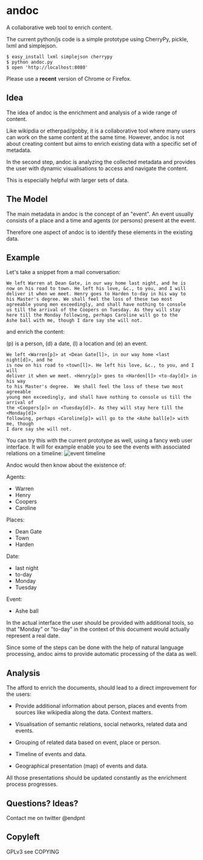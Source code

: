 # andoc #

A collaborative web tool to enrich content.

The current python/js code is a simple prototype 
using CherryPy, pickle, lxml and simplejson.

    $ easy_install lxml simplejson cherrypy
    $ python andoc.py
    $ open 'http://localhost:8080'

Please use a **recent** version of Chrome or Firefox.

## Idea ##

The idea of andoc is the enrichment and analysis of a wide range of content.

Like wikipdia or etherpad/gobby, it is a collaborative tool where many users
can work on the same content at the same time. However, andoc is not about
creating content but aims to enrich existing data with a specific set of metadata.

In the second step, andoc is analyzing the collected metadata and provides
the user with dynamic visualisations to access and navigate the content.

This is especially helpful with larger sets of data.

## The Model ##

The main metadata in andoc is the concept of an "event". An event usually 
consists of a place and a time and agents (or persons) present at the
event.

Therefore one aspect of andoc is to identify these elements in the existing 
data.

## Example ##

Let's take a snippet from a mail conversation:

    We left Warren at Dean Gate, in our way home last night, and he is
    now on his road to town. He left his love, &c., to you, and I will
    deliver it when we meet. Henry goes to Harden to-day in his way to
    his Master's degree. We shall feel the loss of these two most
    agreeable young men exceedingly, and shall have nothing to console
    us till the arrival of the Coopers on Tuesday. As they will stay
    here till the Monday following, perhaps Caroline will go to the
    Ashe ball with me, though I dare say she will not.

and enrich the content:

(p) is a person, (d) a date, (l) a location and (e) an event.

    We left <Warren[p]> at <Dean Gate[l]>, in our way home <last night[d]>, and he
    is now on his road to <town[l]>. He left his love, &c., to you, and I will
    deliver it when we meet. <Henry[p]> goes to <Harden[l]> <to-day[d]> in his way
    to his Master's degree.  We shall feel the loss of these two most agreeable
    young men exceedingly, and shall have nothing to console us till the arrival of
    the <Coopers[p]> on <Tuesday[d]>. As they will stay here till the <Monday[d]>
    following, perhaps <Caroline[p]> will go to the <Ashe ball[e]> with me, though
    I dare say she will not.

You can try this with the current prototype as well, using a fancy web user interface.
It will for example enable you to see the events with associated relations on a timeline:
![event timeline](/blob/master/data/event-timeline.jpg?raw=on "enriched event timeline preview")

Andoc would then know about the existence of:

Agents:

* Warren
* Henry
* Coopers
* Caroline

Places:

* Dean Gate
* Town
* Harden

Date:

* last night
* to-day
* Monday
* Tuesday

Event:

* Ashe ball

In the actual interface the user should be provided with additional tools,
so that "Monday" or "to-day" in the context of this document would actually
represent a real date.

Since some of the steps can be done with the help of natural language
processing, andoc aims to provide automatic processing of the data as well.

## Analysis ##

The afford to enrich the documents, should lead to a direct improvement 
for the users:

* Provide additional information about person, places and events
  from sources like wikipedia along the data. Context matters.

* Visualisation of semantic relations, social networks, related data
  and events.

* Grouping of related data based on event, place or person.

* Timeline of events and data.

* Geographical presentation (map) of events and data.

All those presentations should be updated constantly as the enrichment process
progresses.

## Questions? Ideas? ##

Contact me on twitter @endpnt


## Copyleft ##

GPLv3 see COPYING
